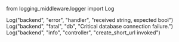 from logging_middleware.logger import Log


Log("backend", "error", "handler", "received string, expected bool")
Log("backend", "fatal", "db", "Critical database connection failure.")
Log("backend", "info", "controller", "create_short_url invoked")
